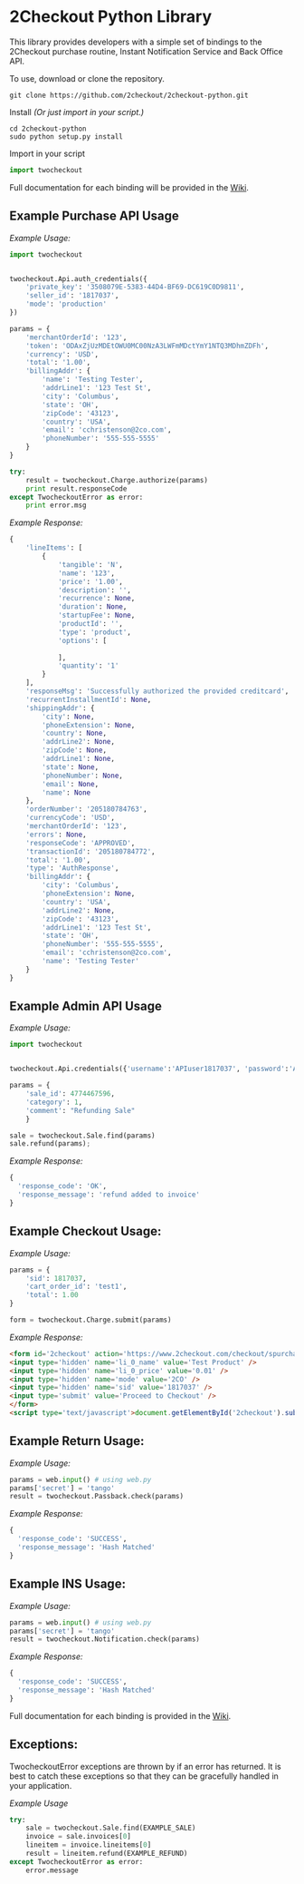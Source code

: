 2Checkout Python Library
=====================

This library provides developers with a simple set of bindings to the 2Checkout purchase routine, Instant Notification Service and Back Office API.

To use, download or clone the repository.

```shell
git clone https://github.com/2checkout/2checkout-python.git
```

Install _(Or just import in your script.)_

```shell
cd 2checkout-python
sudo python setup.py install
```

Import in your script

```python
import twocheckout
```

Full documentation for each binding will be provided in the [Wiki](https://github.com/2checkout/2checkout-python/wiki).


Example Purchase API Usage
-----------------

*Example Usage:*

```python
import twocheckout


twocheckout.Api.auth_credentials({
    'private_key': '3508079E-5383-44D4-BF69-DC619C0D9811',
    'seller_id': '1817037',
    'mode': 'production'
})

params = {
    'merchantOrderId': '123',
    'token': 'ODAxZjUzMDEtOWU0MC00NzA3LWFmMDctYmY1NTQ3MDhmZDFh',
    'currency': 'USD',
    'total': '1.00',
    'billingAddr': {
        'name': 'Testing Tester',
        'addrLine1': '123 Test St',
        'city': 'Columbus',
        'state': 'OH',
        'zipCode': '43123',
        'country': 'USA',
        'email': 'cchristenson@2co.com',
        'phoneNumber': '555-555-5555'
    }
}

try:
    result = twocheckout.Charge.authorize(params)
    print result.responseCode
except TwocheckoutError as error:
    print error.msg

```

*Example Response:*

```python
{
    'lineItems': [
        {
            'tangible': 'N',
            'name': '123',
            'price': '1.00',
            'description': '',
            'recurrence': None,
            'duration': None,
            'startupFee': None,
            'productId': '',
            'type': 'product',
            'options': [
                
            ],
            'quantity': '1'
        }
    ],
    'responseMsg': 'Successfully authorized the provided creditcard',
    'recurrentInstallmentId': None,
    'shippingAddr': {
        'city': None,
        'phoneExtension': None,
        'country': None,
        'addrLine2': None,
        'zipCode': None,
        'addrLine1': None,
        'state': None,
        'phoneNumber': None,
        'email': None,
        'name': None
    },
    'orderNumber': '205180784763',
    'currencyCode': 'USD',
    'merchantOrderId': '123',
    'errors': None,
    'responseCode': 'APPROVED',
    'transactionId': '205180784772',
    'total': '1.00',
    'type': 'AuthResponse',
    'billingAddr': {
        'city': 'Columbus',
        'phoneExtension': None,
        'country': 'USA',
        'addrLine2': None,
        'zipCode': '43123',
        'addrLine1': '123 Test St',
        'state': 'OH',
        'phoneNumber': '555-555-5555',
        'email': 'cchristenson@2co.com',
        'name': 'Testing Tester'
    }
}
```


Example Admin API Usage
-----------------

*Example Usage:*

```python
import twocheckout


twocheckout.Api.credentials({'username':'APIuser1817037', 'password':'APIpass1817037'})

params = {
    'sale_id': 4774467596,
    'category': 1,
    'comment': "Refunding Sale"
    }

sale = twocheckout.Sale.find(params)
sale.refund(params);
```

*Example Response:*

```python
{
  'response_code': 'OK', 
  'response_message': 'refund added to invoice'
}
```

Example Checkout Usage:
-----------------------

*Example Usage:*

```python
params = {
    'sid': 1817037,
    'cart_order_id': 'test1',
    'total': 1.00
}

form = twocheckout.Charge.submit(params)
```
*Example Response:*

```html
<form id='2checkout' action='https://www.2checkout.com/checkout/spurchase' method='post'>
<input type='hidden' name='li_0_name' value='Test Product' />
<input type='hidden' name='li_0_price' value='0.01' />
<input type='hidden' name='mode' value='2CO' />
<input type='hidden' name='sid' value='1817037' />
<input type='submit' value='Proceed to Checkout' />
</form>
<script type='text/javascript'>document.getElementById('2checkout').submit();</script>
```

Example Return Usage:
---------------------

*Example Usage:*

```python
params = web.input() # using web.py
params['secret'] = 'tango'
result = twocheckout.Passback.check(params)
```

*Example Response:*

```python
{
  'response_code': 'SUCCESS', 
  'response_message': 'Hash Matched'
}
```

Example INS Usage:
------------------

*Example Usage:*

```python
params = web.input() # using web.py
params['secret'] = 'tango'
result = twocheckout.Notification.check(params)
```

*Example Response:*

```python
{
  'response_code': 'SUCCESS', 
  'response_message': 'Hash Matched'
}
```

Full documentation for each binding is provided in the [Wiki](https://github.com/craigchristenson/2checkout-python/wiki).

Exceptions:
-----------
TwocheckoutError exceptions are thrown by if an error has returned. It is best to catch these exceptions so that they can be gracefully handled in your application.

*Example Usage*

```python
try:
    sale = twocheckout.Sale.find(EXAMPLE_SALE)
    invoice = sale.invoices[0]
    lineitem = invoice.lineitems[0]
    result = lineitem.refund(EXAMPLE_REFUND)
except TwocheckoutError as error:
    error.message
```
